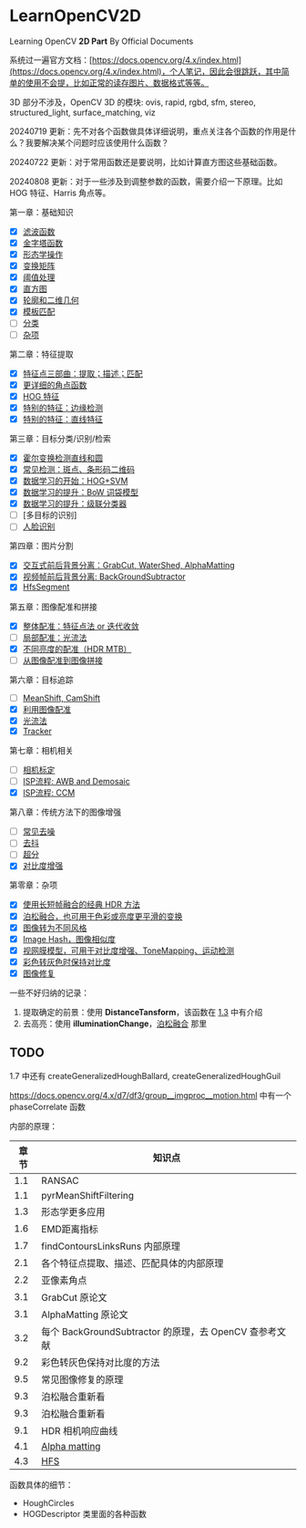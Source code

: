 # LearnOpenCV2D

Learning OpenCV **2D Part** By Official Documents

系统过一遍官方文档：[https://docs.opencv.org/4.x/index.html](https://docs.opencv.org/4.x/index.html)，个人笔记，因此会很跳跃，其中简单的使用不会提，比如正常的读存图片、数据格式等等。

3D 部分不涉及，OpenCV 3D 的模块: ovis, rapid, rgbd, sfm, stereo, structured_light, surface_matching, viz

20240719 更新：先不对各个函数做具体详细说明，重点关注各个函数的作用是什么？我要解决某个问题时应该使用什么函数？

20240722 更新：对于常用函数还是要说明，比如计算直方图这些基础函数。

20240808 更新：对于一些涉及到调整参数的函数，需要介绍一下原理。比如 HOG 特征、Harris 角点等。

第一章：基础知识

- [X] [滤波函数](./docs/1.1.md)
- [X] [金字塔函数](./docs/1.2.md)
- [X] [形态学操作](./docs/1.3.md)
- [X] [变换矩阵](./docs/1.4.md)
- [X] [阈值处理](./docs/1.5.md)
- [X] [直方图](./docs/1.6.md)
- [X] [轮廓和二维几何](./docs/1.7.md)
- [X] [模板匹配](./docs/1.8.md)
- [ ] [分类](./docs/1.9.md)
- [ ] [杂项](./docs/1.misc.md)

第二章：特征提取

- [X] [特征点三部曲：提取；描述；匹配](./docs/2.1.md)
- [X] [更详细的角点函数](./docs/2.2.md)
- [X] [HOG 特征](./docs/2.3.md)
- [X] [特别的特征：边缘检测](./docs/2.4.md)
- [X] [特别的特征：直线特征](./docs/2.5.md)

第三章：目标分类/识别/检索

- [X] [霍尔变换检测直线和圆](./docs/3.1.md)
- [X] [常见检测：斑点、条形码二维码](./docs/3.2.md)
- [X] [数据学习的开始：HOG+SVM](./docs/3.3.md)
- [X] [数据学习的提升：BoW 词袋模型](./docs/3.4.md)
- [X] [数据学习的提升：级联分类器](./docs/3.5.md)
- [ ] [多目标的识别]
- [ ] [人脸识别](./docs/3.6.md)

第四章：图片分割

- [X] [交互式前后背景分离：GrabCut, WaterShed, AlphaMatting](./docs/4.1.md)
- [X] [视频帧前后背景分离: BackGroundSubtractor](./docs/4.2.md)
- [X] [HfsSegment](./docs/4.3.md)

第五章：图像配准和拼接

- [X] [整体配准：特征点法 or 迭代收敛](./docs/5.1.md)
- [ ] [局部配准：光流法](./docs/5.2.md)
- [X] [不同亮度的配准（HDR MTB）](./docs/5.3.md)
- [ ] [从图像配准到图像拼接](./docs/5.4.md)

第六章：目标追踪

- [ ] [MeanShift, CamShift](./docs/6.1.md)
- [X] [利用图像配准](./docs/6.2.md)
- [X] [光流法](./docs/6.3.md)
- [X] [Tracker](./docs/6.4.md)

第七章：相机相关

- [ ] [相机标定](./docs/7.1.md)
- [ ] [ISP流程: AWB and Demosaic](./docs/7.2.md)
- [X] [ISP流程: CCM](./docs/7.3.md)

第八章：传统方法下的图像增强

- [ ] [常见去噪](./docs/8.1.md)
- [ ] [去抖](./docs/8.2.md)
- [ ] [超分](./docs/8.3.md)
- [X] [对比度增强](./docs/8.4.md)

第零章：杂项

- [X] [使用长短帧融合的经典 HDR 方法](./docs/0.1.md)
- [X] [泊松融合，也可用于色彩或亮度更平滑的变换](./docs/0.2.md)
- [X] [图像转为不同风格](./docs/0.3.md)
- [X] [Image Hash，图像相似度](./docs/0.4.md)
- [X] [视网膜模型，可用于对比度增强、ToneMapping、运动检测](./docs/0.5.md)
- [X] [彩色转灰色时保持对比度](https://docs.opencv.org/4.x/d4/d32/group__photo__decolor.html)
- [X] [图像修复](https://docs.opencv.org/4.x/d7/d8b/group__photo__inpaint.html)

一些不好归纳的记录：

1. 提取确定的前景：使用 **DistanceTansform**，该函数在 [1.3](./docs/1.3.md) 中有介绍
2. 去高亮：使用 **illuminationChange**，[泊松融合](./docs/0.2.md) 那里

## TODO

1.7 中还有 createGeneralizedHoughBallard, createGeneralizedHoughGuil

https://docs.opencv.org/4.x/d7/df3/group__imgproc__motion.html 中有一个 phaseCorrelate 函数

内部的原理：

| 章节 | 知识点                                                                                                                         |
| ---- | ------------------------------------------------------------------------------------------------------------------------------ |
| 1.1  | RANSAC                                                                                                                         |
| 1.1  | pyrMeanShiftFiltering                                                                                                          |
| 1.3  | 形态学更多应用                                                                                                                 |
| 1.6  | EMD距离指标                                                                                                                    |
| 1.7  | findContoursLinksRuns 内部原理                                                                                                 |
| 2.1  | 各个特征点提取、描述、匹配具体的内部原理                                                                                       |
| 2.2  | 亚像素角点                                                                                                                     |
| 3.1  | GrabCut 原论文                                                                                                                 |
| 3.1  | AlphaMatting 原论文                                                                                                            |
| 3.2  | 每个 BackGroundSubtractor 的原理，去 OpenCV 查参考文献                                                                         |
| 9.2  | 彩色转灰色保持对比度的方法                                                                                                     |
| 9.5  | 常见图像修复的原理                                                                                                             |
| 9.3  | 泊松融合重新看                                                                                                                 |
| 9.3  | 泊松融合重新看                                                                                                                 |
| 9.1  | HDR 相机响应曲线                                                                                                               |
| 4.1  | [Alpha matting](https://openaccess.thecvf.com/content_cvpr_2017/papers/Aksoy_Designing_Effective_Inter-Pixel_CVPR_2017_paper.pdf) |
| 4.3  | [HFS](https://github.com/yun-liu/hfs)                                                                                             |

函数具体的细节：

- HoughCircles
- HOGDescriptor 类里面的各种函数

